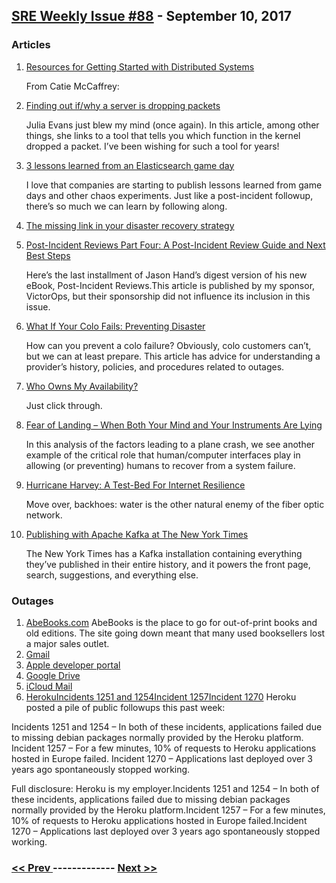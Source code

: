 ## [SRE Weekly Issue #88](https://sreweekly.com/sre-weekly-issue-88/) - September 10, 2017
### Articles

1. [Resources for Getting Started with Distributed Systems](https://caitiem.com/2017/09/07/getting-started-with-distributed-systems/)

    From Catie McCaffrey:
1. [Finding out if/why a server is dropping packets](https://jvns.ca/blog/2017/09/05/finding-out-where-packets-are-being-dropped/)

    Julia Evans just blew my mind (once again). In this article, among other things, she links to a tool that tells you which function in the kernel dropped a packet. I’ve been wishing for such a tool for years!
1. [3 lessons learned from an Elasticsearch game day](https://www.datadoghq.com/blog/elasticsearch-game-day/?__s=bwykwk1kcceogszq8abt)

    I love that companies are starting to publish lessons learned from game days and other chaos experiments. Just like a post-incident followup, there’s so much we can learn by following along.
1. [The missing link in your disaster recovery strategy](https://itbrief.co.nz/story/missing-link-your-disaster-recovery-strategy/)

    
1. [Post-Incident Reviews Part Four: A Post-Incident Review Guide and Next Best Steps](https://victorops.com/blog/post-incident-reviews-part-four-a-post-incident-review-guide-and-next-best-steps/)

    Here’s the last installment of Jason Hand’s digest version of his new eBook, Post-Incident Reviews.This article is published by my sponsor, VictorOps, but their sponsorship did not influence its inclusion in this issue.
1. [What If Your Colo Fails: Preventing Disaster](http://www.datacenterjournal.com/happens-colo-fails-protect-disaster/)

    How can you prevent a colo failure? Obviously, colo customers can’t, but we can at least prepare. This article has advice for understanding a provider’s history, policies, and procedures related to outages.
1. [Who Owns My Availability?](https://www.whoownsmyavailability.com/)

    Just click through.
1. [Fear of Landing – When Both Your Mind and Your Instruments Are Lying](https://fearoflanding.com/accidents/accident-reports/when-both-your-mind-and-your-instruments-are-lying/)

    In this analysis of the factors leading to a plane crash, we see another example of the critical role that human/computer interfaces play in allowing (or preventing) humans to recover from a system failure.
1. [Hurricane Harvey: A Test-Bed For Internet Resilience](http://www.xconomy.com/san-francisco/2017/09/05/hurricane-harvey-a-test-bed-for-internet-resilience/)

    Move over, backhoes: water is the other natural enemy of the fiber optic network.
1. [Publishing with Apache Kafka at The New York Times](https://www.confluent.io/blog/publishing-apache-kafka-new-york-times/)

    The New York Times has a Kafka installation containing everything they’ve published in their entire history, and it powers the front page, search, suggestions, and everything else.
### Outages

1. [AbeBooks.com](http://www.thebookseller.com/news/abe-books-outage-leaves-independent-booksellers-loss-631006)
    AbeBooks is the place to go for out-of-print books and old editions. The site going down meant that many used booksellers lost a major sales outlet.
1. [Gmail](https://www.iol.co.za/business-report/technology/google-apologises-for-gmail-outage-908653)
1. [Apple developer portal](https://www.cnet.com/news/apple-blames-software-bug-for-developer-portal-gaffe/)
1. [Google Drive](http://heavy.com/tech/2017/09/google-drive-down-outages-problems-fixed/)
1. [iCloud Mail](http://9to5mac.com/2017/09/07/icloud-mail-seemingly-experiencing-widespread-downtime/)
1. [HerokuIncidents 1251 and 1254Incident 1257Incident 1270](https://status.heroku.com/)
    Heroku posted a pile of public followups this past week:

Incidents 1251 and 1254 – In both of these incidents, applications failed due to missing debian packages normally provided by the Heroku platform.
Incident 1257 – For a few minutes, 10% of requests to Heroku applications hosted in Europe failed.
Incident 1270 – Applications last deployed over 3 years ago spontaneously stopped working.

Full disclosure: Heroku is my employer.Incidents 1251 and 1254 – In both of these incidents, applications failed due to missing debian packages normally provided by the Heroku platform.Incident 1257 – For a few minutes, 10% of requests to Heroku applications hosted in Europe failed.Incident 1270 – Applications last deployed over 3 years ago spontaneously stopped working.

### [ << Prev ](sreweekly-87.md) ------------- [ Next >> ](sreweekly-89.md)